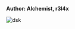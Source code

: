 <b>Author: Alchemist, r3l4x</b><br>

![dsk](https://github.com/yuankong666/Ultimate-RAT-Collection/assets/128066597/73031846-4445-47db-93b1-bc311acb2fe2)
